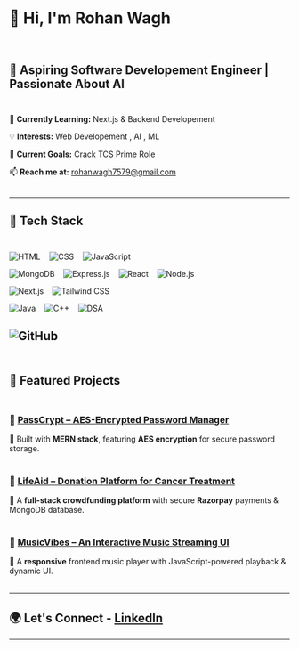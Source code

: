 
# 👋 Hi, I'm Rohan Wagh <br><br>



## 🚀 Aspiring Software Developement Engineer | Passionate About AI  <br><br>  



🌱 **Currently Learning:** Next.js & Backend Developement 


💡 **Interests:** Web Developement , AI , ML   


🎯 **Current Goals:** Crack TCS Prime Role  


📫 **Reach me at:** rohanwagh7579@gmail.com  <br><br>



---

## 🔧 Tech Stack  <br><br>
![HTML](https://img.shields.io/badge/HTML5-E34F26?style=for-the-badge&logo=html5&logoColor=white)&nbsp;&nbsp;&nbsp;
![CSS](https://img.shields.io/badge/CSS3-1572B6?style=for-the-badge&logo=css3&logoColor=white)&nbsp;&nbsp;&nbsp;
![JavaScript](https://img.shields.io/badge/JavaScript-F7DF1E?style=for-the-badge&logo=javascript&logoColor=black) 

![MongoDB](https://img.shields.io/badge/MongoDB-4EA94B?style=for-the-badge&logo=mongodb&logoColor=white)&nbsp;&nbsp;&nbsp; 
![Express.js](https://img.shields.io/badge/Express.js-404D59?style=for-the-badge)&nbsp;&nbsp;&nbsp; 
![React](https://img.shields.io/badge/React-20232A?style=for-the-badge&logo=react&logoColor=61DAFB)&nbsp;&nbsp;&nbsp;
![Node.js](https://img.shields.io/badge/Node.js-43853D?style=for-the-badge&logo=node.js&logoColor=white)&nbsp;&nbsp;&nbsp;  

![Next.js](https://img.shields.io/badge/Next.js-000000?style=for-the-badge&logo=nextdotjs&logoColor=white)&nbsp;&nbsp;&nbsp;
![Tailwind CSS](https://img.shields.io/badge/Tailwind%20CSS-38B2AC?style=for-the-badge&logo=tailwind-css&logoColor=white)&nbsp;&nbsp;&nbsp; 

![Java](https://img.shields.io/badge/Java-ED8B00?style=for-the-badge&logo=openjdk&logoColor=white)&nbsp;&nbsp;&nbsp;
![C++](https://img.shields.io/badge/C++-00599C?style=for-the-badge&logo=cplusplus&logoColor=white)&nbsp;&nbsp;&nbsp;
![DSA](https://img.shields.io/badge/DSA-black?style=for-the-badge)  

![GitHub](https://img.shields.io/badge/GitHub-100000?style=for-the-badge&logo=github&logoColor=white)  <br><br>
---

## 📌 Featured Projects  <br><br>

### 🔐 [PassCrypt – AES-Encrypted Password Manager](<GitHub Repo Link>)  
🔹 Built with **MERN stack**, featuring **AES encryption** for secure password storage.  <br><br>

### 🤝 [LifeAid – Donation Platform for Cancer Treatment](<GitHub Repo Link>)  
🔹 A **full-stack crowdfunding platform** with secure **Razorpay** payments & MongoDB database.  <br><br>

### 🎵 [MusicVibes – An Interactive Music Streaming UI](<GitHub Repo Link>)  
🔹 A **responsive** frontend music player with JavaScript-powered playback & dynamic UI.  <br><br>

---

## 🌍 Let's Connect   -   [LinkedIn](linkedin.com/in/rohan-wagh-45291b336)

---
